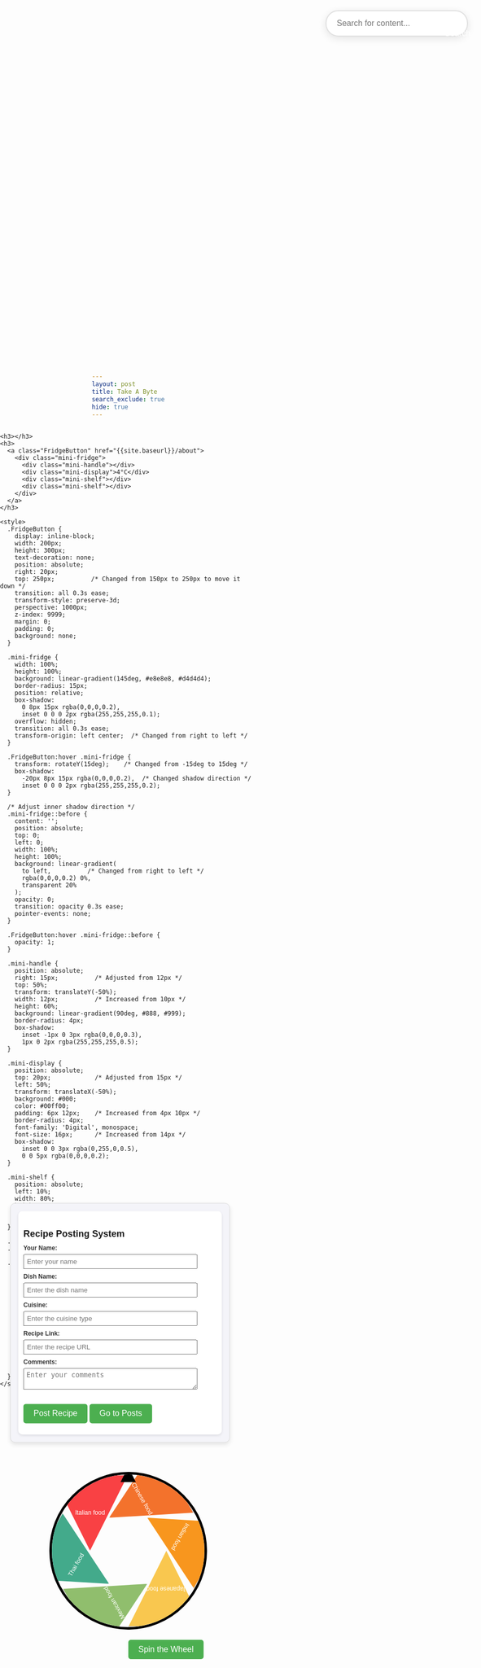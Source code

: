 ```yaml
---
layout: post
title: Take A Byte
search_exclude: true
hide: true
---
```


<!--menu: nav/home.html-->

<html lang="en">
<head>
    <meta charset="UTF-8">
    <meta name="viewport" content="width=device-width, initial-scale=1.0">
    <title>Website Search</title>
    <style>
        body {
            font-family: Arial, sans-serif;
            margin: 0;
            padding: 0;
        }
        .search-container {
            position: absolute;
            top: 20px;
            right: 20px;
            width: 300px;
            transition: all 0.3s ease;
        }
        .search-container input[type="text"] {
            width: calc(100% - 20px);
            padding: 15px 45px 15px 20px;
            font-size: 16px;
            border: 2px solid #e0e0e0;
            border-radius: 25px;
            background: rgba(255, 255, 255, 0.9);
            backdrop-filter: blur(5px);
            box-shadow: 0 4px 15px rgba(0, 0, 0, 0.1);
            transition: all 0.3s ease;
        }
        .search-container input[type="text"]:focus {
            width: calc(100% + 50px);
            border-color: #4CAF50;
            box-shadow: 0 6px 20px rgba(76, 175, 80, 0.2);
            outline: none;
        }
        .search-container button {
            position: absolute;
            right: 5px;
            top: 50%;
            transform: translateY(-50%);
            background: none;
            border: none;
            padding: 10px;
            cursor: pointer;
            transition: all 0.3s ease;
        }
        .search-container button:hover {
            transform: translateY(-50%) scale(1.1);
        }
        .search-icon {
            width: 20px;
            height: 20px;
            border: 2px solid #4CAF50;
            border-radius: 50%;
            position: relative;
        }
        .search-icon::after {
            content: '';
            position: absolute;
            right: -7px;
            bottom: -7px;
            width: 10px;
            height: 2px;
            background: #4CAF50;
            transform: rotate(45deg);
        }
        .results {
            position: absolute;
            top: 100%;
            left: 0;
            right: 0;
            margin-top: 10px;
            background: rgba(255, 255, 255, 0.95);
            backdrop-filter: blur(10px);
            border-radius: 15px;
            box-shadow: 0 8px 25px rgba(0, 0, 0, 0.1);
            max-height: 300px;
            overflow-y: auto;
            opacity: 0;
            transform: translateY(-10px);
            transition: all 0.3s ease;
            z-index: 1000;
        }
        .results.show {
            opacity: 1;
            transform: translateY(0);
        }
        .results a {
            display: block;
            padding: 12px 20px;
            color: #333;
            text-decoration: none;
            border-bottom: 1px solid #eee;
            transition: all 0.2s ease;
        }
        .results a:hover {
            background: rgba(76, 175, 80, 0.1);
            padding-left: 25px;
        }
        .results a:last-child {
            border-bottom: none;
        }
        .aboutButton {
            display: inline-block;
            padding: 10px 20px;
            font-size: 18px;
            color: white !important;
            background-color: #4CAF50;
            text-decoration: none;
            border-radius: 8px;
            transition: background 0.3s ease, transform 0.2s ease;
            margin-top: -80px;
        }
        .aboutButton:hover {
            background-color: #45a049;
            transform: scale(1.05);
            color: white !important;
        }
        /* Add specific style for the link */
        h3 a.aboutButton {
            color: white !important;
        }
    </style>
</head>
<body>
    <div class="search-container">
        <input type="text" id="searchInput" placeholder="Search for content...">
        <button onclick="performSearch()">Search</button>
        <div class="results" id="results">
            <!-- Search results will appear here -->
        </div>
    </div>
    
<script>
        // List of all pages and their content
        const pages = [
            { url: '/flocker_frontend_period4/navigation/about', title: 'About', keywords: ['about', 'team', 'company', 'fridge'] },
            { url: '/flocker_frontend_period4/navigation/cuisine/thai', title: 'Thai Cuisine', keywords: ['thai', 'food', 'asian', 'cuisine'] },
            { url: '/flocker_frontend_period4/navigation/cuisine/indian', title: 'Indian Cuisine', keywords: ['indian', 'food', 'curry', 'cuisine'] },
            { url: '/flocker_frontend_period4/navigation/cuisine/italian', title: 'Italian Cuisine', keywords: ['italian', 'pasta', 'pizza', 'cuisine'] },
            { url: '/flocker_frontend_period4/navigation/buttons/posting', title: 'Post Recipe', keywords: ['post', 'recipe', 'share', 'create'] },
            { url: '/flocker_frontend_period4/navigation/feedback', title: 'Feedback', keywords: ['feedback', 'comments', 'suggestions'] },
            { url: '/flocker_frontend_period4/natcountrygen', title: 'NatCountryGen', keywords: ['generator', 'country', 'national'] }
            // Add more pages as needed
        ];

        function performSearch() {
            const query = document.getElementById('searchInput').value.trim().toLowerCase();
            const resultsContainer = document.getElementById('results');
            resultsContainer.innerHTML = '';

            if (!query) {
                resultsContainer.classList.remove('show');
                return;
            }

            const matchingPages = pages.filter(page => 
                page.keywords.some(keyword => keyword.includes(query)) ||
                page.title.toLowerCase().includes(query)
            );

            if (matchingPages.length === 0) {
                resultsContainer.innerHTML = '<div style="padding: 12px 20px; color: #666;">No results found</div>';
            } else {
                matchingPages.forEach(page => {
                    const link = document.createElement('a');
                    link.href = page.url;
                    link.textContent = page.title;
                    resultsContainer.appendChild(link);
                });
            }

            resultsContainer.classList.add('show');
        }

        // Add event listener for real-time search
        document.getElementById('searchInput').addEventListener('input', performSearch);

        // Close results when clicking outside
        document.addEventListener('click', (e) => {
            const resultsContainer = document.getElementById('results');
            const searchContainer = document.querySelector('.search-container');
            if (!searchContainer.contains(e.target)) {
                resultsContainer.classList.remove('show');
            }
        });
    </script>

    <h3></h3>
    <h3>
      <a class="FridgeButton" href="{{site.baseurl}}/about">
        <div class="mini-fridge">
          <div class="mini-handle"></div>
          <div class="mini-display">4°C</div>
          <div class="mini-shelf"></div>
          <div class="mini-shelf"></div>
        </div>
      </a>
    </h3>

    <style>
      .FridgeButton {
        display: inline-block;
        width: 200px;
        height: 300px;
        text-decoration: none;
        position: absolute;
        right: 20px;
        top: 250px;          /* Changed from 150px to 250px to move it down */
        transition: all 0.3s ease;
        transform-style: preserve-3d;
        perspective: 1000px;
        z-index: 9999;
        margin: 0;
        padding: 0;
        background: none;
      }

      .mini-fridge {
        width: 100%;
        height: 100%;
        background: linear-gradient(145deg, #e8e8e8, #d4d4d4);
        border-radius: 15px;
        position: relative;
        box-shadow: 
          0 8px 15px rgba(0,0,0,0.2),
          inset 0 0 0 2px rgba(255,255,255,0.1);
        overflow: hidden;
        transition: all 0.3s ease;
        transform-origin: left center;  /* Changed from right to left */
      }

      .FridgeButton:hover .mini-fridge {
        transform: rotateY(15deg);    /* Changed from -15deg to 15deg */
        box-shadow: 
          -20px 8px 15px rgba(0,0,0,0.2),  /* Changed shadow direction */
          inset 0 0 0 2px rgba(255,255,255,0.2);
      }

      /* Adjust inner shadow direction */
      .mini-fridge::before {
        content: '';
        position: absolute;
        top: 0;
        left: 0;
        width: 100%;
        height: 100%;
        background: linear-gradient(
          to left,          /* Changed from right to left */
          rgba(0,0,0,0.2) 0%,
          transparent 20%
        );
        opacity: 0;
        transition: opacity 0.3s ease;
        pointer-events: none;
      }

      .FridgeButton:hover .mini-fridge::before {
        opacity: 1;
      }

      .mini-handle {
        position: absolute;
        right: 15px;          /* Adjusted from 12px */
        top: 50%;
        transform: translateY(-50%);
        width: 12px;          /* Increased from 10px */
        height: 60%;
        background: linear-gradient(90deg, #888, #999);
        border-radius: 4px;
        box-shadow: 
          inset -1px 0 3px rgba(0,0,0,0.3),
          1px 0 2px rgba(255,255,255,0.5);
      }

      .mini-display {
        position: absolute;
        top: 20px;            /* Adjusted from 15px */
        left: 50%;
        transform: translateX(-50%);
        background: #000;
        color: #00ff00;
        padding: 6px 12px;    /* Increased from 4px 10px */
        border-radius: 4px;
        font-family: 'Digital', monospace;
        font-size: 16px;      /* Increased from 14px */
        box-shadow: 
          inset 0 0 3px rgba(0,255,0,0.5),
          0 0 5px rgba(0,0,0,0.2);
      }

      .mini-shelf {
        position: absolute;
        left: 10%;
        width: 80%;
        height: 1px;
        background: rgba(0,0,0,0.1);
        box-shadow: 0 1px 2px rgba(255,255,255,0.5);
      }

      .mini-shelf:nth-child(3) { top: 40%; }
      .mini-shelf:nth-child(4) { top: 70%; }

      .mini-fridge::after {
        content: '';
        position: absolute;
        top: 0;
        left: 0;
        right: 0;
        bottom: 0;
        background: 
          repeating-linear-gradient(
            45deg,
            rgba(255,255,255,0.05) 0px,
            rgba(255,255,255,0.05) 1px,
            transparent 1px,
            transparent 3px
          );
        pointer-events: none;
      }
    </style>
</body>


</html>

<style>
    .nav-links {
        display: grid;
        grid-template-columns: repeat(2, auto); /* Two columns */
        grid-template-rows: repeat(2, auto); /* Two rows */
        gap: 10px;
        justify-content: center;
        margin: 20px 0;
    }

    .nav-links h3 {
        margin: 0;
    }

    .nav-links a {
        font-size: 12px;
        padding: 6px 12px;
        background-color: #4CAF50;
        color: white;
        text-decoration: none;
        border-radius: 4px;
        display: inline-block;
    }

    .nav-links a:hover {
        background-color: #45a049;
    }
</style>

<div class="nav-links">
    <h3><a href="{{site.baseurl}}/navigation/about">About page</a></h3>
    <h3><a href="{{site.baseurl}}/natcountrygen">Regional Dishes Generator</a></h3>
    <h3><a href="{{site.baseurl}}/navigation/buttons/posting">User Posts</a></h3>
    <h3><a href="{{site.baseurl}}/navigation/feedback">User Experience</a></h3>
</div>

<head>
    <meta charset="UTF-8">
    <meta name="viewport" content="width=device-width, initial-scale=1.0">
    <title>Random Cuisine Spinner</title>
    <style>
        body {
            font-family: Arial, sans-serif;
            display: flex;
            flex-direction: column;
            justify-content: center;
            align-items: center;
            height: 100vh;
            margin: 0;
            background-color: #f4f4f9;
        }
        .wheel-container {
            position: relative;
            width: 300px;
            height: 300px;
            border-radius: 50%;
            border: 5px solid #000;
            overflow: hidden;
            margin-top: 50px;  /* Added to move the wheel lower */
        }
        .wheel {
            width: 100%;
            height: 100%;
            position: absolute;
            transform-origin: center;
            transition: transform 5s cubic-bezier(0.33, 1, 0.68, 1);
            a
        }
        .slice {
            position: absolute;
            width: 50%;
            height: 50%;
            background-color: #eee;
            border: 2px solid #ccc;
            box-sizing: border-box;
            clip-path: polygon(0% 0%, 100% 0%, 50% 100%);
            transform-origin: 100% 100%;
               display: flex; 
            justify-content: center;  
            align-items: center; 
            color: white;  
            font-size: 12px;  
           text-align: center; 
            padding: 5px;  
        }
        .slice:nth-child(1) { background: #f94144; transform: rotate(0deg); }
        .slice:nth-child(2) { background: #f3722c; transform: rotate(60deg); }
        .slice:nth-child(3) { background: #f8961e; transform: rotate(120deg); }
        .slice:nth-child(4) { background: #f9c74f; transform: rotate(180deg); }
        .slice:nth-child(5) { background: #90be6d; transform: rotate(240deg); }
        .slice:nth-child(6) { background: #43aa8b; transform: rotate(300deg); }
        .pointer {
            position: absolute;
            top: -15px;
            left: 50%;
            width: 0;
            height: 0;
            border-left: 15px solid transparent;
            border-right: 15px solid transparent;
            border-bottom: 30px solid #000;
            transform: translateX(-50%);
            z-index: 1;
        }
        button {
            margin-top: 20px;
            padding: 10px 20px;
            font-size: 16px;
            cursor: pointer;
            background-color: #4caf50;
            color: white;
            border: none;
            border-radius: 5px;
        }
        button:disabled {
            background-color: #aaa;
            cursor: not-allowed;
        }
        #result {
            margin-top: 20px;
            font-size: 20px;
            font-weight: bold;
            color: #333;
        }
        #spinButton {
          transform: translateX(50%)
        }
    </style>
</head>
<body>
    <div class="wheel-container">
        <div class="pointer"></div>
        <div class="wheel" id="wheel">
            <div class="slice">Italian food</div>
            <div class="slice">Chinese food</div>
            <div class="slice">Indian food</div>
            <div class="slice">Japanese food</div>
            <div class="slice">Mexican food</div>
            <div class="slice">Thai food</div>
        </div>
    </div>
    <button id="spinButton" onclick="spinWheel()">Spin the Wheel</button>
    <div id="result"></div>

<script>
        let currentRotation = 0;
        const spinButton = document.getElementById('spinButton');
        const resultDiv = document.getElementById('result');

        // Add single wheel sound effect
        const spinSound = new Audio('https://cdn.freesound.org/previews/242/242501_4414128-lq.mp3');  // Click sound for spin

        function spinWheel() {
            spinButton.disabled = true;
            
            // Play spin sound
            spinSound.volume = 0.3;
            spinSound.play();

            const wheel = document.getElementById('wheel');
            const randomRotations = Math.floor(Math.random() * 4) + 5;
            const randomSlice = Math.floor(Math.random() * 360);
            const totalRotation = randomRotations * 360 + randomSlice;

            currentRotation += totalRotation;
            wheel.style.transform = `rotate(${currentRotation}deg)`;

            setTimeout(() => {
                spinButton.disabled = false;
                const normalizedRotation = currentRotation % 360;
                const sliceIndex = (6 - Math.floor(normalizedRotation / 60)) % 6;
                const slices = document.querySelectorAll('.slice');
                const selectedCuisine = slices[sliceIndex].textContent;
                resultDiv.textContent = `The Spinner Chose: ${selectedCuisine}`;
                createDynamicButton(selectedCuisine);
            }, 5000);
        }

        // Function to create a button and set its link based on the selected cuisine
        function createDynamicButton(selectedCuisine) {
            // Clear any existing button
            const existingButton = document.querySelector(".dynamic-link");
            if (existingButton) existingButton.remove();

            // Get the link associated with the selected cuisine
            const link = cuisinePages[selectedCuisine];

            if (link) {
                // Create a button element
                const button = document.createElement("button");
                button.textContent = `Go to ${selectedCuisine.charAt(0).toUpperCase() + selectedCuisine.slice(1)} Cuisine`;
                button.classList.add("dynamic-link");

                // Add a click event to redirect to the page
                button.addEventListener("click", () => {
                    window.location.href = link;
                });

                // Append the button to the document body (or another container)
                document.body.appendChild(button);
            }
        }

        // Object mapping variable values to URLs
        const cuisinePages = {
            "Italian food": "{{site.baseurl}}/navigation/cuisine/italian",
            "Chinese food": "{{site.baseurl}}/navigation/cuisine/chinese",
            "Indian food": "{{site.baseurl}}/navigation/cuisine/indian",
            "Japanese food": "{{site.baseurl}}/navigation/cuisine/japanese",
            "Mexican food": "{{site.baseurl}}/navigation/cuisine/mexican",
            "Thai food": "{{site.baseurl}}/navigation/cuisine/thai"
        };
    </script>
</body>







<head>
  <title>Recipe Posting System</title>
  <style>
        /* Wrapper to isolate the container */
        .recipe-wrapper {
        position: absolute;
        top: 65%; /* Reduced from 70% to move it higher */
        left: 20px;
        transform: translateY(-50%);
        padding: 15px;
        max-width: 400px;
        background-color: #f4f4f9;
        border: 1px solid #ddd;
        border-radius: 10px;
        box-shadow: 0 4px 8px rgba(0, 0, 0, 0.1);
        font-size: 12px;
        }
        body {
        margin: 0;
        padding: 0;
        background-color: #fdfdfd;
        }
        .container {
        background: white;
        padding: 20px;
        border-radius: 8px;
        box-shadow: 0 2px 5px rgba(0, 0, 0, 0.1);
        }
        form label {
        display: block; /* Labels on their own line */
        margin-bottom: 5px; /* Small spacing below the label */
        font-weight: bold;
        color: #333;
        }
        .recipe-wrapper h1 {
            font-size: 18px;
            margin-bottom: 10px;
        }
        .recipe-wrapper input,
        .recipe-wrapper textarea {
            width: 90%;
            padding: 5px;
            margin-bottom: 8px;
        }
        .recipe-wrapper .container {
            padding: 10px;
        }
        .discover-more-button {
          display: inline-block;
          margin-top: 10px;
          padding: 10px 15px;
          background-color: #007BFF;
          color: white;
          text-decoration: none;
          border-radius: 5px;
          font-size: 1rem;
      }
      .discover-more-button:hover {
          background-color: #0056b3;
      }
    </style>
</head>

<body>
  <section class="recipe-wrapper">
    <div class="container">
        <h1>Recipe Posting System</h1>
        <form id="recipeForm">
        <label for="name">Your Name:</label>
        <input type="text" id="name" placeholder="Enter your name" required>
        <label for="dish">Dish Name:</label>
        <input type="text" id="dish" placeholder="Enter the dish name" required>
        <label for="cuisine">Cuisine:</label>
        <input type="text" id="cuisine" placeholder="Enter the cuisine type" required>
        <label for="link">Recipe Link:</label>
        <input type="url" id="link" placeholder="Enter the recipe URL" required>
        <label for="comments">Comments:</label>
        <textarea id="comments" placeholder="Enter your comments" required></textarea>
        <button type="submit">Post Recipe</button>
        <button type="button" onclick="window.location.href='/flocker_frontend_period4/navigation/buttons/posting';">Go to Posts</button>
        </form>
        <div id="postsContainer">
        </div>
    </div>


  <script>
      var pythonURI;
      if (location.hostname === "localhost") {
        pythonURI = "http://localhost:8887";
      } else if (location.hostname === "127.0.0.1") {
        pythonURI = "http://127.0.0.1:8887";
      } else {
        pythonURI = "https://takeabyte.stu.nighthawkcodingsociety.com";
      }

      document.getElementById("recipeForm").addEventListener("submit", async function (e) {
        e.preventDefault();

        const name = document.getElementById("name").value;
        const dish = document.getElementById("dish").value;
        const cuisine = document.getElementById("cuisine").value;
        const link = document.getElementById("link").value;
        const comments = document.getElementById("comments").value;

        const post = { name, dish, cuisine, link, comments };

        try {
          const response = await fetch(pythonURI + "/api/posting/create", {
            method: "POST",
            headers: { "Content-Type": "application/json" },
            body: JSON.stringify(post)
          });

          if (response.ok) {
            document.querySelector(".container").innerHTML = `
              <p>Your recipe has been posted!</p>
              <p><a href="/flocker_frontend_period4/navigation/buttons/posting" class="discover-more-button">Discover More</a></p>
            `;
          } else {
            alert("Error posting recipe.");
          }
        } catch (error) {
          console.error("Error:", error);
        }
      });
    </script>
